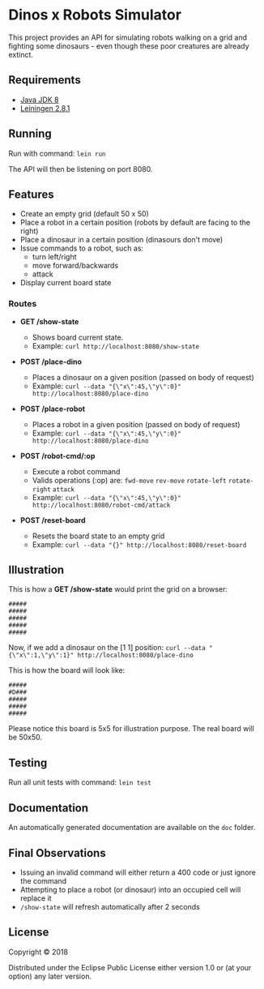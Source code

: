 # Dinos x Robots Simulator

This project provides an API for simulating robots walking on a grid and fighting some dinosaurs - even though these poor creatures are already extinct. 

## Requirements

* [Java JDK 8](http://openjdk.java.net/install)
* [Leiningen 2.8.1](https://leiningen.org)

## Running

Run with command: `lein run`

The API will then be listening on port 8080.

## Features

* Create an empty grid (default 50 x 50)
* Place a robot in a certain position (robots by default are facing to the right)
* Place a dinosaur in a certain position (dinasours don't move)
* Issue commands to a robot, such as:
	- turn left/right
	- move forward/backwards
	- attack
* Display current board state

### Routes

* **GET /show-state**
	- Shows board current state.
	- Example: `curl http://localhost:8080/show-state`

* **POST /place-dino**
	- Places a dinosaur on a given position (passed on body of request)
	- Example: `curl --data "{\"x\":45,\"y\":0}" http://localhost:8080/place-dino`

* **POST /place-robot**
	- Places a robot in a given position (passed on body of request)
	- Example: `curl --data "{\"x\":45,\"y\":0}" http://localhost:8080/place-dino`

* **POST /robot-cmd/:op**
	- Execute a robot command
	- Valids operations (:op) are: `fwd-move` `rev-move` `rotate-left` `rotate-right` `attack`
	- Example: `curl --data "{\"x\":45,\"y\":0}" http://localhost:8080/robot-cmd/attack`

* **POST /reset-board**
	- Resets the board state to an empty grid
	- Example: `curl --data "{}" http://localhost:8080/reset-board`

## Illustration

This is how a **GET /show-state** would print the grid on a browser:

```
#####
#####
#####
#####
#####
```

Now, if we add a dinosaur on the [1 1] position: `curl --data "{\"x\":1,\"y\":1}" http://localhost:8080/place-dino`

This is how the board will look like:

```
#####
#D###
#####
#####
#####
```

Please notice this board is 5x5 for illustration purpose. The real board will be 50x50.

## Testing

Run all unit tests with command: `lein test`

## Documentation

An automatically generated documentation are available on the `doc` folder.

## Final Observations

* Issuing an invalid command will either return a 400 code or just ignore the command
* Attempting to place a robot (or dinosaur) into an occupied cell will replace it
* `/show-state` will refresh automatically after 2 seconds

## License

Copyright © 2018

Distributed under the Eclipse Public License either version 1.0 or (at
your option) any later version.
